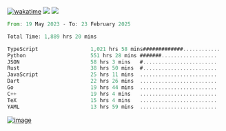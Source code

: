 [![wakatime](https://wakatime.com/badge/user/00eead22-fb14-4dd0-ab8a-3625cafbd50d.svg)](https://wakatime.com/@00eead22-fb14-4dd0-ab8a-3625cafbd50d)
![](https://komarev.com/ghpvc/?username=flatypus)
![](https://pixel.flatypus.me/flatypus?type=tracker)
<!--START_SECTION:waka-->

```rust
From: 19 May 2023 - To: 23 February 2025

Total Time: 1,889 hrs 20 mins

TypeScript                 1,021 hrs 58 mins#############............   53.82 %
Python                     551 hrs 28 mins #######..................   29.04 %
JSON                       58 hrs 3 mins   #........................   03.06 %
Rust                       38 hrs 50 mins  #........................   02.05 %
JavaScript                 25 hrs 11 mins  .........................   01.33 %
Dart                       22 hrs 26 mins  .........................   01.18 %
Go                         19 hrs 44 mins  .........................   01.04 %
C++                        19 hrs 4 mins   .........................   01.01 %
TeX                        15 hrs 4 mins   .........................   00.79 %
YAML                       13 hrs 59 mins  .........................   00.74 %
```

<!--END_SECTION:waka-->
[<img alt="image" src="https://github.com/flatypus/flatypus/assets/68029599/0a302dc1-501c-43a0-ae8d-37ec4817f3bd">](https://flatypus.me)

